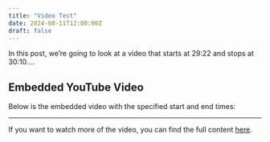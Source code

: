 ```yaml
---
title: "Video Test"
date: 2024-08-11T12:00:00Z
draft: false
---
```


In this post, we’re going to look at a video that starts at 29:22 and stops at 30:10....

## Embedded YouTube Video

Below is the embedded video with the specified start and end times:



---

If you want to watch more of the video, you can find the full content [here](https://www.youtube.com/watch?v=QQD-wjeFr10).
